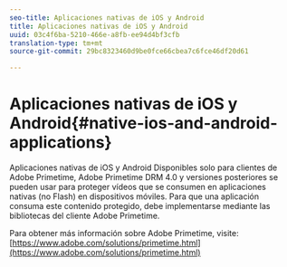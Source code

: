 ```yaml
---
seo-title: Aplicaciones nativas de iOS y Android
title: Aplicaciones nativas de iOS y Android
uuid: 03c4f6ba-5210-466e-a8fb-ee94d4bf3cfb
translation-type: tm+mt
source-git-commit: 29bc8323460d9be0fce66cbea7c6fce46df20d61

---
```



# Aplicaciones nativas de iOS y Android{#native-ios-and-android-applications}

Aplicaciones nativas de iOS y Android Disponibles solo para clientes de Adobe Primetime, Adobe Primetime DRM 4.0 y versiones posteriores se pueden usar para proteger vídeos que se consumen en aplicaciones nativas (no Flash) en dispositivos móviles. Para que una aplicación consuma este contenido protegido, debe implementarse mediante las bibliotecas del cliente Adobe Primetime.

Para obtener más información sobre Adobe Primetime, visite: [https://www.adobe.com/solutions/primetime.html](https://www.adobe.com/solutions/primetime.html)
